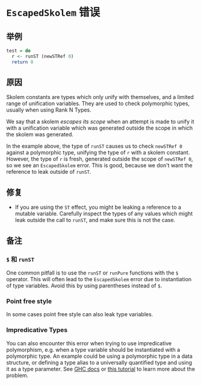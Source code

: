 # `EscapedSkolem` 错误

## 举例

```purescript
test = do
  r <- runST (newSTRef 0)
  return 0
```

## 原因

Skolem constants are types which only unify with themselves, and a limited range of unification variables. They are used to check polymorphic types, usually when using Rank N Types.

We say that a skolem _escapes its scope_ when an attempt is made to unify it with a unification variable which was generated outside the scope in which the skolem was generated.

In the example above, the type of `runST` causes us to check `newSTRef 0` against a polymorphic type, unifying the type of `r` with a skolem constant. However, the type of `r` is fresh, generated outside the scope of `newSTRef 0`, so we see an `EscapedSkolem` error. This is good, because we don't want the reference to leak outside of `runST`.

## 修复

- If you are using the `ST` effect, you might be leaking a reference to a mutable variable. Carefully inspect the types of any values which might leak outside the call to `runST`, and make sure this is not the case.

## 备注

### `$` 和 `runST`

One common pitfall is to use the `runST` or `runPure` functions with the `$` operator. This will often lead to the `EscapedSkolem` error due to instantiation of type variables. Avoid this by using parentheses instead of `$`.

### Point free style

In some cases point free style can also leak type variables.

### Impredicative Types

You can also encounter this error when trying to use impredicative polymorphism, e.g. when a type variable should be instantiated with a polymorphic type. An example could be using a polymorphic type in a data structure, or defining a type alias to a universally quantified type and using it as a type parameter. See [GHC docs](https://ghc.haskell.org/trac/ghc/wiki/ImpredicativePolymorphism) or [this tutorial](http://jozefg.bitbucket.org/posts/2014-12-23-impredicative.html) to learn more about the problem.
